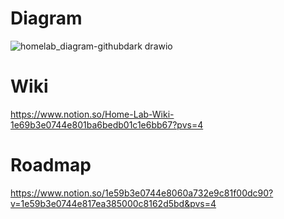 # Diagram
![homelab_diagram-githubdark drawio](https://github.com/user-attachments/assets/83b1c0ff-5f76-45c6-8146-539179d395ec)

# Wiki
https://www.notion.so/Home-Lab-Wiki-1e69b3e0744e801ba6bedb01c1e6bb67?pvs=4

# Roadmap
https://www.notion.so/1e59b3e0744e8060a732e9c81f00dc90?v=1e59b3e0744e817ea385000c8162d5bd&pvs=4
